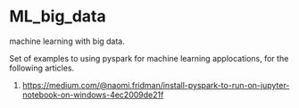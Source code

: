 # ML_big_data
machine learning with big data.

Set of examples to using pyspark for machine learning applocations, for the following articles.

1. https://medium.com/@naomi.fridman/install-pyspark-to-run-on-jupyter-notebook-on-windows-4ec2009de21f
